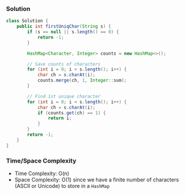 ### Solution

```java
class Solution {
    public int firstUniqChar(String s) {
        if (s == null || s.length() == 0) {
            return -1;
        }

        HashMap<Character, Integer> counts = new HashMap<>();

        // Save counts of characters
        for (int i = 0; i < s.length(); i++) {
            char ch = s.charAt(i);
            counts.merge(ch, 1, Integer::sum);
        }

        // Find 1st unique character
        for (int i = 0; i < s.length(); i++) {
            char ch = s.charAt(i);
            if (counts.get(ch) == 1) {
                return i;
            }
        }
        return -1;
    }
}
```

### Time/Space Complexity

-  Time Complexity: O(n)
- Space Complexity: O(1) since we have a finite number of characters (ASCII or Unicode) to store in a `HashMap`
